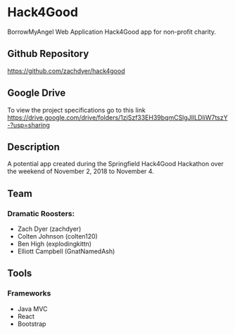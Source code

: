 # Hack4Good

BorrowMyAngel Web Application
Hack4Good app for non-profit charity.

## Github Repository
https://github.com/zachdyer/hack4good

## Google Drive

To view the project specifications go to this link
https://drive.google.com/drive/folders/1zjSzf33EH39bqmCSlgJIlLDIiW7tszY-?usp=sharing

## Description

A potential app created during the Springfield Hack4Good Hackathon over the weekend of November 2, 2018 to November 4.

## Team

### Dramatic Roosters:

- Zach Dyer (zachdyer)
- Colten Johnson (colten120)
- Ben High (explodingkittn)
- Elliott Campbell (GnatNamedAsh)

## Tools

### Frameworks

- Java MVC
- React
- Bootstrap
